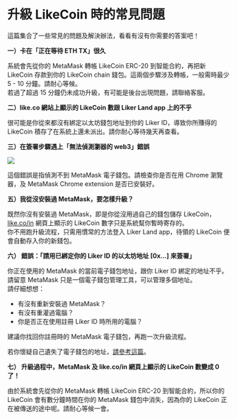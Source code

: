 # 升級 LikeCoin 時的常見問題

這篇集合了一些常見的問題及解決辦法，看看有沒有你需要的答案吧！  


**一）卡在「正在等待 ETH TX」很久**

系統會先從你的 MetaMask 轉帳 LikeCoin ERC-20 到智能合約，再把新 LikeCoin 存款到你的 LikeCoin chain 錢包。這兩個步驟涉及轉帳，一般需時最少 5 - 10 分鐘。請耐心等候。  
若過了超過 15 分鐘仍未成功升級，有可能是後台出現問題，請聯絡客服。  


**二）like.co 網站上顯示的 LikeCoin 數跟 Liker Land app 上的不乎**

很可能是你從來都沒有綁定以太坊錢包地址到你的 Liker ID，導致你所賺得的 LikeCoin 積存了在系統上還未派出。請你耐心等待幾天再查看。  


**三）在簽署步驟遇上「無法偵測瀏器的 web3」錯誤**

![](https://downloads.intercomcdn.com/i/o/167930845/5bbcd0c707fba633a6b18be7/image.png)

這個錯誤是指偵測不到 MetaMask 電子錢包。請檢查你是否在用 Chrome 瀏覽器，及 MetaMask Chrome extension 是否已安裝好。  


**五）我從沒安裝過 MetaMask，要怎樣升級？**

既然你沒有安裝過 MetaMask，即是你從沒用過自己的錢包儲存 LikeCoin， [like.co/in](http://like.co/in) 網頁上顯示的 LikeCoin 數字只是系統幫你暫時寄存的。  
你不用跑升級流程，只需用慣常的方法登入 Liker Land app，待領的 LikeCoin 便會自動存入你的新錢包。  


**六） 錯誤：「請用已綁定你的 Liker ID 的以太坊地址 \[0x...\] 來簽署」**

你正在使用的 MetaMask 的當前電子錢包地址，跟你 Liker ID 綁定的地址不乎。請留意 MetaMask 只是一個電子錢包管理工具，可以管理多個地址。  
請仔細想想：

* 有沒有重新安裝過 MetaMask？
* 有沒有重灌過電腦？
* 你是否正在使用註冊 Liker ID 時所用的電腦？

建議你找回你註冊時的 MetaMask 電子錢包，再跑一次升級流程。

若你懷疑自己遺失了電子錢包的地址，[請參考這篇](https://help.like.co/en/articles/3498662-%E6%88%91%E9%81%BA%E5%A4%B1%E4%BA%86%E5%8A%A9%E8%A8%98%E8%A9%9E-seed-phrase-%E5%8F%8A%E7%A7%81%E9%91%B0-%E6%9C%89%E5%85%B6%E4%BB%96%E6%96%B9%E6%B3%95%E6%81%A2%E5%BE%A9%E9%8C%A2%E5%8C%85%E5%97%8E)。  


**七） 升級過程中，MetaMask 及 like.co/in 網頁上顯示的 LikeCoin 數變成 0 了！**

由於系統會先從你的 MetaMask 轉帳 LikeCoin ERC-20 到智能合約，所以你的 LikeCoin 會有數分鐘時間在你的 MetaMask 錢包中消失，因為你的 LikeCoin 正在被傳送的途中呢。請耐心等候一會。

